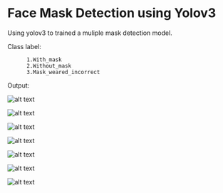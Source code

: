# Face Mask Detection using Yolov3

Using yolov3 to trained a muliple mask detection model.

Class label:

          1.With_mask 
          2.Without_mask 
          3.Mask_weared_incorrect 


Output:

![alt text](https://github.com/rbsathish/Face_Mask_Detection/blob/master/Images/final_result_single.gif)

![alt text](https://github.com/rbsathish/Face_Mask_Detection/blob/master/Images/final_result_multiple_mask_detection_Trim.gif)

![alt text](https://github.com/rbsathish/Face_Mask_Detection/blob/master/Images/1.JPG)

![alt text](https://github.com/rbsathish/Face_Mask_Detection/blob/master/Images/3.JPG)

![alt text](https://github.com/rbsathish/Face_Mask_Detection/blob/master/Images/4.JPG)

![alt text](https://github.com/rbsathish/Face_Mask_Detection/blob/master/Images/2.JPG)

![alt text](https://github.com/rbsathish/Face_Mask_Detection/blob/master/Images/5.JPG)
